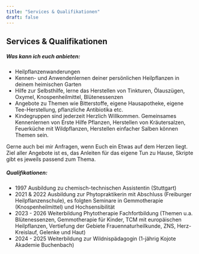 ```yaml
---
title: "Services & Qualifikationen"
draft: false
---
```

## Services & Qualifikationen

##### Was kann ich euch anbieten:

* Heilpflanzenwanderungen
* Kennen- und Anwendenlernen deiner persönlichen Heilpflanzen in deinem heimischen Garten
* Hilfe zur Selbsthilfe, lerne das Herstellen von Tinkturen, Ölauszügen, Oxymel, Knospenheilmittel, Blütenessenzen
* Angebote zu Themen wie Bitterstoffe, eigene Hausapotheke, eigene Tee-Herstellung, pflanzliche Antibiotika etc.
* Kindegruppen sind jederzeit Herzlich Willkommen. Gemeinsames Kennenlernen von Erste Hilfe Pflanzen, Herstellen von Kräutersalzen, Feuerküche mit Wildpflanzen, Herstellen einfacher Salben können Themen sein.

Gerne auch bei mir Anfragen, wenn Euch ein Etwas auf dem Herzen liegt. Ziel aller Angebote ist es, das Anleiten für das eigene Tun zu Hause, Skripte gibt es jeweils passend zum Thema.

##### Qualifikationen:

* 1997 Ausbildung zu chemisch-technischen Assistentin (Stuttgart)
* 2021 & 2022 Ausbildung zur Phytopraktikerin mit Abschluss (Freiburger Heilpflanzenschule), es folgten Seminare in Gemmotherapie (Knospenheilmittel) und Hochsensibilität
* 2023 - 2026 Weiterbildung Phytotherapie Fachfortbildung (Themen u.a. Blütenessenzen, Gemmotherapie für Kinder, TCM mit europäischen Heilpflanzen, Vertiefung der Gebiete Frauennaturheilkunde, ZNS, Herz-Kreislauf, Gelenke und Haut)
* 2024 - 2025 Weiterbildung zur Wildnispädagogin (1-jährig Kojote Akademie Buchenbach)



